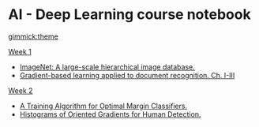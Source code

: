<!--
  -- Name of your wiki
  -- Do NOT remove the leading `#` character.
  -->

# AI - Deep Learning course notebook


<!--
  -- Default theme
  -- (Read: http://dynalon.github.io/mdwiki/#!customizing.md#Theme_chooser)
  -->

[gimmick:theme](readable)


<!--
  -- Navigation
  -- (Read: http://dynalon.github.io/mdwiki/#!quickstart.md#Adding_a_navigation)
  -->

[Week 1]()

  * [ImageNet: A large-scale hierarchical image database.](pages/week1/imagenet.md)
  * [Gradient-based learning applied to document recognition. Ch. I-III](pages/week1/lenet1-3.md)

[Week 2]()

  * [A Training Algorithm for Optimal Margin Classifiers.](pages/week2/svm.md)
  * [Histograms of Oriented Gradients for Human Detection.](pages/week2/histograms.md)
